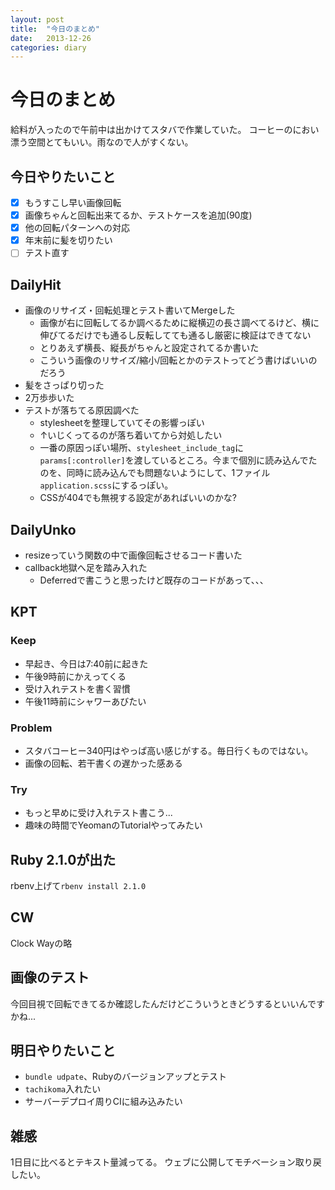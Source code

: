 ```yaml
---
layout: post
title:  "今日のまとめ"
date:   2013-12-26
categories: diary
---
```

# 今日のまとめ
給料が入ったので午前中は出かけてスタバで作業していた。
コーヒーのにおい漂う空間とてもいい。雨なので人がすくない。

## 今日やりたいこと
- [x] もうすこし早い画像回転
- [x] 画像ちゃんと回転出来てるか、テストケースを追加(90度)
- [x] 他の回転パターンへの対応
- [x] 年末前に髪を切りたい
- [ ] テスト直す

## DailyHit
- 画像のリサイズ・回転処理とテスト書いてMergeした
  - 画像が右に回転してるか調べるために縦横辺の長さ調べてるけど、横に伸びてるだけでも通るし反転してても通るし厳密に検証はできてない
  - とりあえず横長、縦長がちゃんと設定されてるか書いた
  - こういう画像のリサイズ/縮小/回転とかのテストってどう書けばいいのだろう
- 髪をさっぱり切った
- 2万歩歩いた
- テストが落ちてる原因調べた
  - stylesheetを整理していてその影響っぽい
  - ↑いじくってるのが落ち着いてから対処したい
  - 一番の原因っぽい場所、`stylesheet_include_tag`に`params[:controller]`を渡しているところ。今まで個別に読み込んでたのを、同時に読み込んでも問題ないようにして、1ファイル`application.scss`にするっぽい。
  - CSSが404でも無視する設定があればいいのかな?

## DailyUnko
- resizeっていう関数の中で画像回転させるコード書いた
- callback地獄へ足を踏み入れた
  - Deferredで書こうと思ったけど既存のコードがあって、、、

## KPT
### Keep
- 早起き、今日は7:40前に起きた
- 午後9時前にかえってくる
- 受け入れテストを書く習慣
- 午後11時前にシャワーあびたい

### Problem
- スタバコーヒー340円はやっぱ高い感じがする。毎日行くものではない。
- 画像の回転、若干書くの遅かった感ある

### Try
- もっと早めに受け入れテスト書こう...
- 趣味の時間でYeomanのTutorialやってみたい

## Ruby 2.1.0が出た
rbenv上げて`rbenv install 2.1.0`

## CW
Clock Wayの略

## 画像のテスト
今回目視で回転できてるか確認したんだけどこういうときどうするといいんですかね...

## 明日やりたいこと
- `bundle udpate`、Rubyのバージョンアップとテスト
- `tachikoma`入れたい
- サーバーデプロイ周りCIに組み込みたい

## 雑感
1日目に比べるとテキスト量減ってる。
ウェブに公開してモチベーション取り戻したい。
